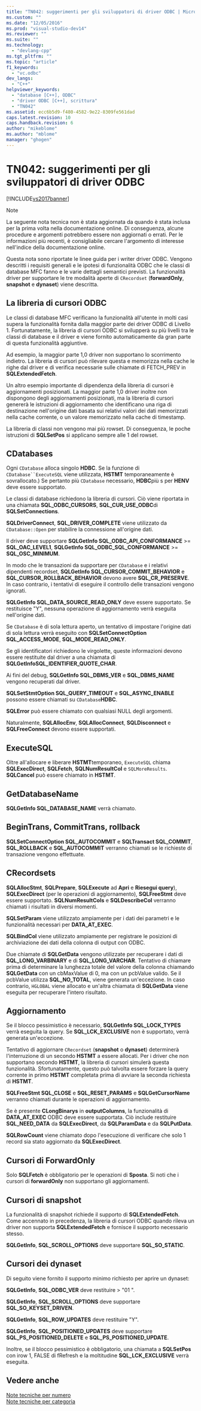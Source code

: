 ```yaml
---
title: "TN042: suggerimenti per gli sviluppatori di driver ODBC | Microsoft Docs"
ms.custom: ""
ms.date: "12/05/2016"
ms.prod: "visual-studio-dev14"
ms.reviewer: ""
ms.suite: ""
ms.technology: 
  - "devlang-cpp"
ms.tgt_pltfrm: ""
ms.topic: "article"
f1_keywords: 
  - "vc.odbc"
dev_langs: 
  - "C++"
helpviewer_keywords: 
  - "database [C++], ODBC"
  - "driver ODBC [C++], scrittura"
  - "TN042"
ms.assetid: ecc6b5d9-f480-4582-9e22-8309fe561dad
caps.latest.revision: 10
caps.handback.revision: 6
author: "mikeblome"
ms.author: "mblome"
manager: "ghogen"
---
```

# TN042: suggerimenti per gli sviluppatori di driver ODBC
[!INCLUDE[vs2017banner](../assembler/inline/includes/vs2017banner.md)]

> [!NOTE]
>  La seguente nota tecnica non è stata aggiornata da quando è stata inclusa per la prima volta nella documentazione online.  Di conseguenza, alcune procedure e argomenti potrebbero essere non aggiornati o errati.  Per le informazioni più recenti, è consigliabile cercare l'argomento di interesse nell'indice della documentazione online.  
  
 Questa nota sono riportate le linee guida per i writer driver ODBC.  Vengono descritti i requisiti generali e le ipotesi di funzionalità ODBC che le classi di database MFC fanno e le varie dettagli semantici previsti.  La funzionalità driver per supportare le tre modalità aperte di `CRecordset` \(**forwardOnly**, **snapshot** e **dynaset**\) viene descritta.  
  
## La libreria di cursori ODBC  
 Le classi di database MFC verificano la funzionalità all'utente in molti casi supera la funzionalità fornita dalla maggior parte dei driver ODBC di Livello 1.  Fortunatamente, la libreria di cursori ODBC si svilupperà su più livelli tra le classi di database e il driver e viene fornito automaticamente da gran parte di questa funzionalità aggiuntive.  
  
 Ad esempio, la maggior parte 1,0 driver non supportano lo scorrimento indietro.  La libreria di cursori può rilevare questa e memorizza nella cache le righe dal driver e di verifica necessarie sulle chiamate di FETCH\_PREV in **SQLExtendedFetch**.  
  
 Un altro esempio importante di dipendenza della libreria di cursori è aggiornamenti posizionati.  La maggior parte 1,0 driver inoltre non dispongono degli aggiornamenti posizionati, ma la libreria di cursori genererà le istruzioni di aggiornamento che identificano una riga di destinazione nell'origine dati basata sui relativi valori dei dati memorizzati nella cache corrente, o un valore memorizzato nella cache di timestamp.  
  
 La libreria di classi non vengono mai più rowset.  Di conseguenza, le poche istruzioni di **SQLSetPos** si applicano sempre alle 1 del rowset.  
  
## CDatabases  
 Ogni `CDatabase` alloca singolo **HDBC**. Se la funzione di `CDatabase``ExecuteSQL` viene utilizzata, **HSTMT** temporaneamente è sovrallocato.\) Se pertanto più `CDatabase` necessario, **HDBC**più s per **HENV** deve essere supportato.  
  
 Le classi di database richiedono la libreria di cursori.  Ciò viene riportata in una chiamata **SQL\_ODBC\_CURSORS**, **SQL\_CUR\_USE\_ODBC**di **SQLSetConnections**.  
  
 **SQLDriverConnect**, **SQL\_DRIVER\_COMPLETE** viene utilizzato da `CDatabase::Open` per stabilire la connessione all'origine dati.  
  
 Il driver deve supportare **SQLGetInfo SQL\_ODBC\_API\_CONFORMANCE** \>\= **SQL\_OAC\_LEVEL1**, **SQLGetInfo SQL\_ODBC\_SQL\_CONFORMANCE** \>\= **SQL\_OSC\_MINIMUM**.  
  
 In modo che le transazioni da supportare per `CDatabase` e i relativi dipendenti recordset, **SQLGetInfo SQL\_CURSOR\_COMMIT\_BEHAVIOR** e **SQL\_CURSOR\_ROLLBACK\_BEHAVIOR** devono avere **SQL\_CR\_PRESERVE**.  In caso contrario, i tentativi di eseguire il controllo delle transazioni vengono ignorati.  
  
 **SQLGetInfo SQL\_DATA\_SOURCE\_READ\_ONLY** deve essere supportato.  Se restituisce "Y", nessuna operazione di aggiornamento verrà eseguita nell'origine dati.  
  
 Se `CDatabase` è di sola lettura aperto, un tentativo di impostare l'origine dati di sola lettura verrà eseguito con **SQLSetConnectOption SQL\_ACCESS\_MODE**, **SQL\_MODE\_READ\_ONLY**.  
  
 Se gli identificatori richiedono le virgolette, queste informazioni devono essere restituite dal driver a una chiamata di **SQLGetInfoSQL\_IDENTIFIER\_QUOTE\_CHAR**.  
  
 Ai fini del debug, **SQLGetInfo SQL\_DBMS\_VER** e **SQL\_DBMS\_NAME** vengono recuperati dal driver.  
  
 **SQLSetStmtOption SQL\_QUERY\_TIMEOUT** e **SQL\_ASYNC\_ENABLE** possono essere chiamati su `CDatabase`**HDBC**.  
  
 **SQLError** può essere chiamato con qualsiasi NULL degli argomenti.  
  
 Naturalmente, **SQLAllocEnv**, **SQLAllocConnect**, **SQLDisconnect** e **SQLFreeConnect** devono essere supportati.  
  
## ExecuteSQL  
 Oltre all'allocare e liberare **HSTMT**temporaneo, `ExecuteSQL` chiama **SQLExecDirect**, **SQLFetch**, **SQLNumResultCol** e `SQLMoreResults`.  **SQLCancel** può essere chiamato in **HSTMT**.  
  
## GetDatabaseName  
 **SQLGetInfo SQL\_DATABASE\_NAME** verrà chiamato.  
  
## BeginTrans, CommitTrans, rollback  
 **SQLSetConnectOption SQL\_AUTOCOMMIT** e **SQLTransact SQL\_COMMIT**, **SQL\_ROLLBACK** e **SQL\_AUTOCOMMIT** verranno chiamati se le richieste di transazione vengono effettuate.  
  
## CRecordsets  
 **SQLAllocStmt**, **SQLPrepare**, **SQLExecute** ad **Apri** e **Riesegui query**\), **SQLExecDirect** \(per le operazioni di aggiornamento\), **SQLFreeStmt** deve essere supportato.  **SQLNumResultCols** e **SQLDescribeCol** verranno chiamati i risultati in diversi momenti.  
  
 **SQLSetParam** viene utilizzato ampiamente per i dati dei parametri e le funzionalità necessari per **DATA\_AT\_EXEC**.  
  
 **SQLBindCol** viene utilizzato ampiamente per registrare le posizioni di archiviazione dei dati della colonna di output con ODBC.  
  
 Due chiamate di **SQLGetData** vengono utilizzate per recuperare i dati di **SQL\_LONG\_VARBINARY** e di **SQL\_LONG\_VARCHAR**.  Tentativo di chiamare prima di determinare la lunghezza totale del valore della colonna chiamando **SQLGetData** con un cbMaxValue di 0, ma con un pcbValue valido.  Se il pcbValue utilizza **SQL\_NO\_TOTAL**, viene generata un'eccezione.  In caso contrario, `HGLOBAL` viene allocato e un'altra chiamata di **SQLGetData** viene eseguita per recuperare l'intero risultato.  
  
## Aggiornamento  
 Se il blocco pessimistico è necessario, **SQLGetInfo SQL\_LOCK\_TYPES** verrà eseguita la query.  Se **SQL\_LCK\_EXCLUSIVE** non è supportato, verrà generata un'eccezione.  
  
 Tentativo di aggiornare `CRecordset` \(**snapshot** o **dynaset**\) determinerà l'interruzione di un secondo **HSTMT** a essere allocati.  Per i driver che non supportano secondo **HSTMT**, la libreria di cursori simulerà questa funzionalità.  Sfortunatamente, questo può talvolta essere forzare la query corrente in primo **HSTMT** completata prima di avviare la seconda richiesta di **HSTMT**.  
  
 **SQLFreeStmt SQL\_CLOSE** e **SQL\_RESET\_PARAMS** e **SQLGetCursorName** verranno chiamati durante le operazioni di aggiornamento.  
  
 Se è presente **CLongBinarys** in **outputColumns**, la funzionalità di **DATA\_AT\_EXEC** ODBC deve essere supportata.  Ciò include restituire **SQL\_NEED\_DATA** da **SQLExecDirect**, da **SQLParamData** e da **SQLPutData**.  
  
 **SQLRowCount** viene chiamato dopo l'esecuzione di verificare che solo 1 record sia stato aggiornato da **SQLExecDirect**.  
  
## Cursori di ForwardOnly  
 Solo **SQLFetch** è obbligatorio per le operazioni di **Sposta**.  Si noti che i cursori di **forwardOnly** non supportano gli aggiornamenti.  
  
## Cursori di snapshot  
 La funzionalità di snapshot richiede il supporto di **SQLExtendedFetch**.  Come accennato in precedenza, la libreria di cursori ODBC quando rileva un driver non supporta **SQLExtendedFetch** e fornisce il supporto necessario stesso.  
  
 **SQLGetInfo**, **SQL\_SCROLL\_OPTIONS** deve supportare **SQL\_SO\_STATIC**.  
  
## Cursori dei dynaset  
 Di seguito viene fornito il supporto minimo richiesto per aprire un dynaset:  
  
 **SQLGetInfo**, **SQL\_ODBC\_VER** deve restituire \> "01 ".  
  
 **SQLGetInfo**, **SQL\_SCROLL\_OPTIONS** deve supportare **SQL\_SO\_KEYSET\_DRIVEN**.  
  
 **SQLGetInfo**, **SQL\_ROW\_UPDATES** deve restituire "Y".  
  
 **SQLGetInfo**, **SQL\_POSITIONED\_UPDATES** deve supportare **SQL\_PS\_POSITIONED\_DELETE** e **SQL\_PS\_POSITIONED\_UPDATE**.  
  
 Inoltre, se il blocco pessimistico è obbligatorio, una chiamata a **SQLSetPos** con irow 1, FALSE di fRefresh e la moltitudine **SQL\_LCK\_EXCLUSIVE** verrà eseguita.  
  
## Vedere anche  
 [Note tecniche per numero](../mfc/technical-notes-by-number.md)   
 [Note tecniche per categoria](../mfc/technical-notes-by-category.md)